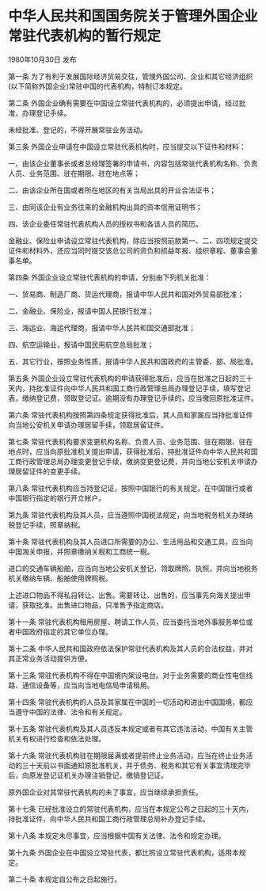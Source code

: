 # 中华人民共和国国务院关于管理外国企业常驻代表机构的暂行规定

1980年10月30日 发布

<!-- INFO END -->

第一条 为了有利于发展国际经济贸易交往，管理外国公司、企业和其它经济组织(以下简称外国企业)常驻中国的代表机构，特制订本规定。

第二条 外国企业确有需要在中国设立常驻代表机构的，必须提出申请，经过批准，办理登记手续。

未经批准、登记的，不得开展常驻业务活动。

第三条 外国企业申请在中国设立常驻代表机构时，应当提交以下证件和材料：

一、由该企业董事长或者总经理签署的申请书，内容包括常驻代表机构名称、负责人员、业务范围、驻在期限、驻在地点等；

二、由该企业所在国或者所在地区的有关当局出具的开业合法证书；

三、由同该企业有业务往来的金融机构出具的资本信用证明书；

四、该企业委任常驻代表机构人员的授权书和各该人员的简历。

金融业、保险业申请设立常驻代表机构，除应当按照前款第一、二、四项规定提交证件和材料外，还应当同时提交该总公司的资负和损益年报、组织章程、董事会董事名单。

第四条 外国企业设立常驻代表机构的申请，分别由下列机关批准：

一、贸易商、制造厂商、货运代理商，报请中华人民共和国对外贸易部批准；

二、金融业、保险业，报请中国人民银行批准；

三、海运业、海运代理商，报请中华人民共和国交通部批准；

四、航空运输业，报请中国民用航空总局批准；

五、其它行业，按照业务性质，报请中华人民共和国政府的主管委、部、局批准。

第五条 外国企业设立常驻代表机构的申请获得批准后，应当在批准之日起的三十天内，持批准证件向中华人民共和国工商行政管理总局办理登记手续，填写登记表，缴纳登记费，领取登记证。逾期没有办理登记手续的，应当缴回原批准证件。

第六条 常驻代表机构按照第四条规定获得批准后，其人员和家属应当持批准证件向当地公安机关申请办理居留手续，领取居留证件。

第七条 常驻代表机构要求变更机构名称、负责人员、业务范围、驻在期限、驻在地点时，应当向原批准机关提出申请，获得批准后，持批准证件向中华人民共和国工商行政管理总局办理变更登记手续，缴纳变更登记费，并向当地公安机关申请办理居留证件的变更手续。

第八条 常驻代表机构应当持登记证，按照中国银行的有关规定，在中国银行或者中国银行指定的银行开立帐户。

第九条 常驻代表机构及其人员，应当遵照中国税法规定，向当地税务机关办理纳税登记手续，照章纳税。

第十条 常驻代表机构及其人员进口所需要的办公、生活用品和交通工具，应当向中国海关申报，并照章缴纳关税和工商统一税。

进口的交通车辆船舶，应当向当地公安机关登记，领取牌照、执照，并向当地税务机关缴纳车辆、船舶使用牌照税。

上述进口物品不得私自转让、出售。需要转让、出售的，应当事先向海关提出申请，获取批准。出售进口物品，只准售予指定商店。

第十一条 常驻代表机构租用房屋、聘请工作人员，应当委托当地外事服务单位或者中国政府指定的其它单位办理。

第十二条 中华人民共和国政府依法保护常驻代表机构及其人员的合法权益，并对其正常业务活动提供方便。

第十三条 常驻代表机构不得在中国境内架设电台。对于业务需要的商业性电信线路、通信设备等，应当向当地电信局申请租用。

第十四条 常驻代表机构的人员及其家属在中国的一切活动和进出中国国境，都应当遵守中国的法律、法令和有关规定。

第十五条 常驻代表机构及其人员违反本规定或者有其它违法活动，中国有关主管机关有权进行检查和依法处理。

第十六条 常驻代表机构驻在期限届满或者提前终止业务活动，应当在终止业务活动的三十天前以书面通知原批准机关，并于债务、税务和其它有关事宜清理完毕后，向原发登记证机关办理注销登记，缴销登记证。

原外国企业对其常驻代表机构的未了事宜，应当继续承担责任。

第十七条 已经批准设立的常驻代表机构，应当在本规定公布之日起的三十天内，持批准证件，向中华人民共和国工商行政管理总局补办登记手续。

第十八条 本规定未尽事宜，应当根据中国有关法律、法令和规定办理。

第十九条 外国企业在中国设立常驻代表，都比照设立常驻代表机构，适用本规定。

第二十条 本规定自公布之日起施行。